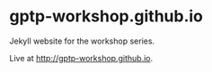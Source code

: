 # gptp-workshop.github.io

Jekyll website for the workshop series.

Live at http://gptp-workshop.github.io.
